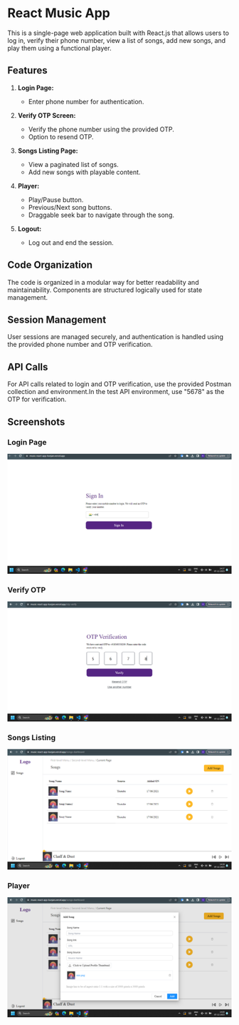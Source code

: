 # React Music App

This is a single-page web application built with React.js that allows users to log in, verify their phone number, view a list of songs, add new songs, and play them using a functional player.

## Features

1. **Login Page:**
   - Enter phone number for authentication.

2. **Verify OTP Screen:**
   - Verify the phone number using the provided OTP.
   - Option to resend OTP.

3. **Songs Listing Page:**
   - View a paginated list of songs.
   - Add new songs with playable content.

4. **Player:**
   - Play/Pause button.
   - Previous/Next song buttons.
   - Draggable seek bar to navigate through the song.

5. **Logout:**
   - Log out and end the session.

## Code Organization

The code is organized in a modular way for better readability and maintainability. Components are structured logically used for state management.

## Session Management

User sessions are managed securely, and authentication is handled using the provided phone number and OTP verification.

## API Calls

For API calls related to login and OTP verification, use the provided Postman collection and environment.In the test API environment, use "5678" as the OTP for verification.

## Screenshots

### Login Page
![Login Page](https://github.com/goyalkunjann/Music-React-App/blob/master/LoginPage.png)

### Verify OTP
![Verify OTP](https://github.com/goyalkunjann/Music-React-App/blob/master/VerifyOTP.png)

### Songs Listing
![Songs Listing](https://github.com/goyalkunjann/Music-React-App/blob/master/Songs%20Listing.png)

### Player
![Player](https://github.com/goyalkunjann/Music-React-App/blob/master/Player.png)
